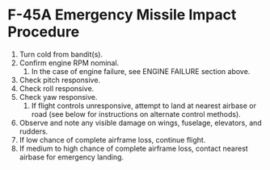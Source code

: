 # F-45A Emergency Missile Impact Procedure

1. Turn cold from bandit(s).
2. Confirm engine RPM nominal.
    1. In the case of engine failure, see ENGINE FAILURE section above.
3. Check pitch responsive.
4. Check roll responsive.
5. Check yaw responsive.
    1. If flight controls unresponsive, attempt to land at nearest airbase or road (see below for instructions on alternate control methods).
6. Observe and note any visible damage on wings, fuselage, elevators, and rudders.
7. If low chance of complete airframe loss, continue flight.
8. If medium to high chance of complete airframe loss, contact nearest airbase for emergency landing.

<br>
